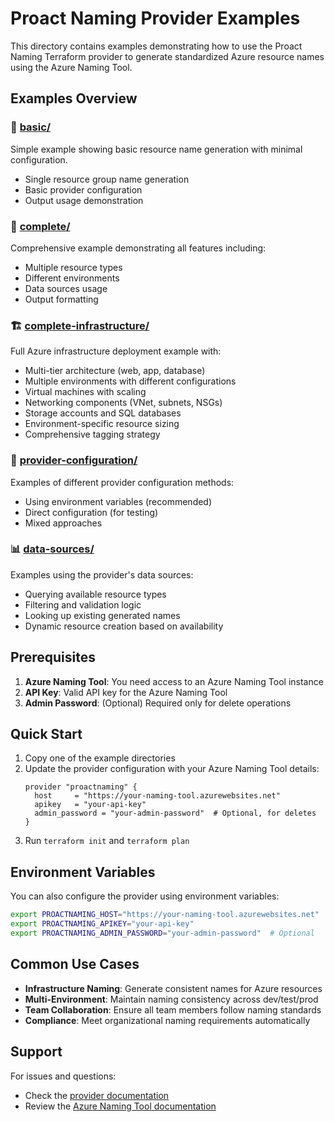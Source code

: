 # Proact Naming Provider Examples

This directory contains examples demonstrating how to use the Proact Naming Terraform provider to generate standardized Azure resource names using the Azure Naming Tool.

## Examples Overview

### 🚀 [basic/](./basic/)
Simple example showing basic resource name generation with minimal configuration.
- Single resource group name generation
- Basic provider configuration
- Output usage demonstration

### 🏢 [complete/](./complete/)
Comprehensive example demonstrating all features including:
- Multiple resource types
- Different environments
- Data sources usage
- Output formatting

### 🏗️ [complete-infrastructure/](./complete-infrastructure/)
Full Azure infrastructure deployment example with:
- Multi-tier architecture (web, app, database)
- Multiple environments with different configurations
- Virtual machines with scaling
- Networking components (VNet, subnets, NSGs)
- Storage accounts and SQL databases
- Environment-specific resource sizing
- Comprehensive tagging strategy

### 🔧 [provider-configuration/](./provider-configuration/)
Examples of different provider configuration methods:
- Using environment variables (recommended)
- Direct configuration (for testing)
- Mixed approaches

### 📊 [data-sources/](./data-sources/)
Examples using the provider's data sources:
- Querying available resource types
- Filtering and validation logic
- Looking up existing generated names
- Dynamic resource creation based on availability

## Prerequisites

1. **Azure Naming Tool**: You need access to an Azure Naming Tool instance
2. **API Key**: Valid API key for the Azure Naming Tool
3. **Admin Password**: (Optional) Required only for delete operations

## Quick Start

1. Copy one of the example directories
2. Update the provider configuration with your Azure Naming Tool details:
   ```hcl
   provider "proactnaming" {
     host     = "https://your-naming-tool.azurewebsites.net"
     apikey   = "your-api-key"
     admin_password = "your-admin-password"  # Optional, for deletes
   }
   ```
3. Run `terraform init` and `terraform plan`

## Environment Variables

You can also configure the provider using environment variables:

```bash
export PROACTNAMING_HOST="https://your-naming-tool.azurewebsites.net"
export PROACTNAMING_APIKEY="your-api-key"
export PROACTNAMING_ADMIN_PASSWORD="your-admin-password"  # Optional
```

## Common Use Cases

- **Infrastructure Naming**: Generate consistent names for Azure resources
- **Multi-Environment**: Maintain naming consistency across dev/test/prod
- **Team Collaboration**: Ensure all team members follow naming standards
- **Compliance**: Meet organizational naming requirements automatically

## Support

For issues and questions:
- Check the [provider documentation](../docs/)
- Review the [Azure Naming Tool documentation](https://github.com/microsoft/CloudAdoptionFramework/tree/master/ready/AzNamingTool)
